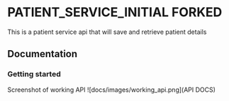 # PATIENT_SERVICE_INITIAL FORKED
This is a patient service api that will save and retrieve patient details

## Documentation

### Getting started

Screenshot of working API
![docs/images/working_api.png](API DOCS)

